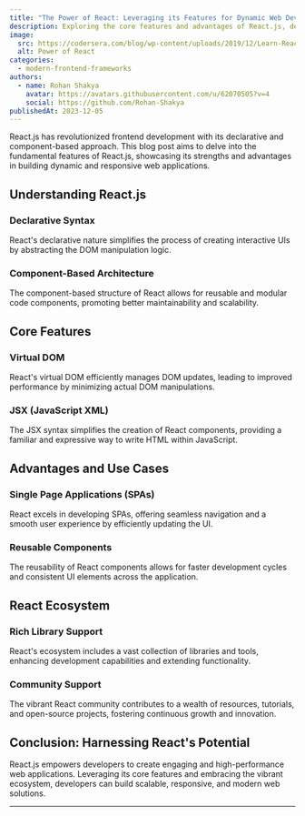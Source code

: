```yaml
---
title: "The Power of React: Leveraging its Features for Dynamic Web Development"
description: Exploring the core features and advantages of React.js, demonstrating its capabilities in building modern and interactive web applications.
image:
  src: https://codersera.com/blog/wp-content/uploads/2019/12/Learn-Reactjs.jpeg
  alt: Power of React
categories:
  - modern-frontend-frameworks
authors:
  - name: Rohan Shakya
    avatar: https://avatars.githubusercontent.com/u/62070505?v=4
    social: https://github.com/Rohan-Shakya
publishedAt: 2023-12-05
---
```


React.js has revolutionized frontend development with its declarative and component-based approach. This blog post aims to delve into the fundamental features of React.js, showcasing its strengths and advantages in building dynamic and responsive web applications.

## Understanding React.js

### Declarative Syntax

React's declarative nature simplifies the process of creating interactive UIs by abstracting the DOM manipulation logic.

### Component-Based Architecture

The component-based structure of React allows for reusable and modular code components, promoting better maintainability and scalability.

## Core Features

### Virtual DOM

React's virtual DOM efficiently manages DOM updates, leading to improved performance by minimizing actual DOM manipulations.

### JSX (JavaScript XML)

The JSX syntax simplifies the creation of React components, providing a familiar and expressive way to write HTML within JavaScript.

## Advantages and Use Cases

### Single Page Applications (SPAs)

React excels in developing SPAs, offering seamless navigation and a smooth user experience by efficiently updating the UI.

### Reusable Components

The reusability of React components allows for faster development cycles and consistent UI elements across the application.

## React Ecosystem

### Rich Library Support

React's ecosystem includes a vast collection of libraries and tools, enhancing development capabilities and extending functionality.

### Community Support

The vibrant React community contributes to a wealth of resources, tutorials, and open-source projects, fostering continuous growth and innovation.

## Conclusion: Harnessing React's Potential

React.js empowers developers to create engaging and high-performance web applications. Leveraging its core features and embracing the vibrant ecosystem, developers can build scalable, responsive, and modern web solutions.

---
